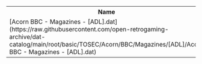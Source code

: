 <table>
<tr><th>Name</th><th>Size</th></tr>
<tr><td>
[Acorn BBC - Magazines - [ADL].dat](https://raw.githubusercontent.com/open-retrogaming-archive/dat-catalog/main/root/basic/TOSEC/Acorn/BBC/Magazines/[ADL]/Acorn BBC - Magazines - [ADL].dat)
</td><td>21001</td></tr>
</table>
